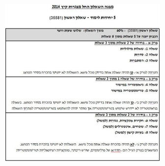 ![struct](https://github.com/yehonadav/math_course/blob/master/five_units/806/struct.JPG?raw=true)  
